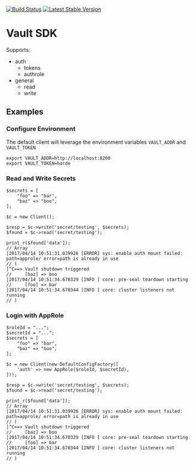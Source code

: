[![Build Status](https://travis-ci.org/fliglio/vault.svg?branch=master)](https://travis-ci.org/fliglio/vault)
[![Latest Stable Version](https://poser.pugx.org/fliglio/vault/v/stable.svg)](https://packagist.org/packages/fliglio/vault)

# Vault SDK

Supports:

- auth
	- tokens
	- authrole
- general
	- read
	- write


## Examples

### Configure Environment

The default client will leverage the environment variables `VAULT_ADDR` and `VAULT_TOKEN`

	export VAULT_ADDR=http://localhost:8200
	export VAULT_TOKEN=horde

### Read and Write Secrets

	$secrets = [
		"foo" => "bar",
		"baz" => "boo",
	];

	$c = new Client();

	$resp = $c->write('secret/testing', $secrets);
	$found = $c->read('secret/testing');

	print_r($found['data']);
	// Array                                                                                                              │2017/04/14 10:51:31.039926 [ERROR] sys: enable auth mount failed: path=approle/ error=path is already in use
	// (                                                                                                                      │^C==> Vault shutdown triggered
	//     [baz] => boo                                                                                                       │2017/04/14 10:51:34.670329 [INFO ] core: pre-seal teardown starting
	//     [foo] => bar                                                                                                       │2017/04/14 10:51:34.670344 [INFO ] core: cluster listeners not running
	// )

### Login with AppRole
	
	$roleId = "...";
	$secretId = "...";
	$secrets = [
		"foo" => "bar",
		"baz" => "boo",
	];

	$c = new Client(new DefaultConfigFactory([
		'auth' => new AppRole($roleId, $secretId),
	]));

	$resp = $c->write('secret/testing', $secrets);
	$found = $c->read('secret/testing');

	print_r($found['data']);
	// Array                                                                                                              │2017/04/14 10:51:31.039926 [ERROR] sys: enable auth mount failed: path=approle/ error=path is already in use
	// (                                                                                                                      │^C==> Vault shutdown triggered
	//     [baz] => boo                                                                                                       │2017/04/14 10:51:34.670329 [INFO ] core: pre-seal teardown starting
	//     [foo] => bar                                                                                                       │2017/04/14 10:51:34.670344 [INFO ] core: cluster listeners not running
	// )

